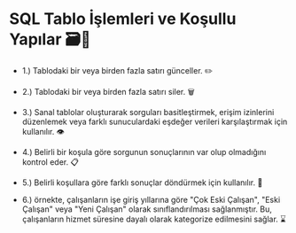 # SQL Tablo İşlemleri ve Koşullu Yapılar 🗃️🔄

* 1.) Tablodaki bir veya birden fazla satırı günceller. ✏️

* 2.) Tablodaki bir veya birden fazla satırı siler. 🗑️

* 3.) Sanal tablolar oluşturarak sorguları basitleştirmek, erişim izinlerini düzenlemek veya farklı sunuculardaki eşdeğer verileri karşılaştırmak için kullanılır. 👁️

* 4.) Belirli bir koşula göre sorgunun sonuçlarının var olup olmadığını kontrol eder. 📋

* 5.) Belirli koşullara göre farklı sonuçlar döndürmek için kullanılır. 🔄
     
* 6.) örnekte, çalışanların işe giriş yıllarına göre "Çok Eski Çalışan", "Eski Çalışan" veya "Yeni Çalışan" olarak sınıflandırılması sağlanmıştır. Bu, çalışanların hizmet süresine dayalı olarak kategorize edilmesini sağlar. ⌛
  

     





